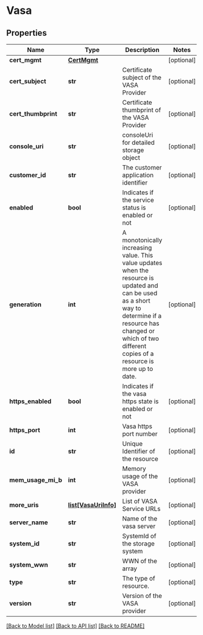# Vasa

## Properties
Name | Type | Description | Notes
------------ | ------------- | ------------- | -------------
**cert_mgmt** | [**CertMgmt**](CertMgmt.md) |  | [optional] 
**cert_subject** | **str** | Certificate subject of the VASA Provider | [optional] 
**cert_thumbprint** | **str** | Certificate thumbprint of the VASA Provider | [optional] 
**console_uri** | **str** | consoleUri for detailed storage object | [optional] 
**customer_id** | **str** | The customer application identifier | [optional] 
**enabled** | **bool** | Indicates if the service status is enabled or not | [optional] 
**generation** | **int** | A monotonically increasing value. This value updates when the resource is updated and can be used as a short way to determine if a resource has changed or which of two different copies of a resource is more up to date. | [optional] 
**https_enabled** | **bool** | Indicates if the vasa https state is enabled or not | [optional] 
**https_port** | **int** | Vasa https port number | [optional] 
**id** | **str** | Unique Identifier of the resource | [optional] 
**mem_usage_mi_b** | **int** | Memory usage of the VASA provider | [optional] 
**more_uris** | [**list[VasaUriInfo]**](VasaUriInfo.md) | List of VASA Service URLs  | [optional] 
**server_name** | **str** | Name of the vasa server | [optional] 
**system_id** | **str** | SystemId of the storage system | [optional] 
**system_wwn** | **str** | WWN of the array | [optional] 
**type** | **str** | The type of resource. | [optional] 
**version** | **str** | Version of the VASA provider | [optional] 

[[Back to Model list]](../README.md#documentation-for-models) [[Back to API list]](../README.md#documentation-for-api-endpoints) [[Back to README]](../README.md)


